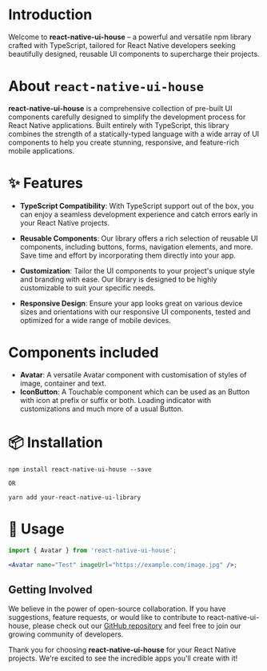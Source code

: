

# Introduction
Welcome to **react-native-ui-house** – a powerful and versatile npm library crafted with TypeScript, tailored for React Native developers seeking beautifully designed, reusable UI components to supercharge their projects.

# About `react-native-ui-house`

**react-native-ui-house** is a comprehensive collection of pre-built UI components carefully designed to simplify the development process for React Native applications. Built entirely with TypeScript, this library combines the strength of a statically-typed language with a wide array of UI components to help you create stunning, responsive, and feature-rich mobile applications.

# ✨ Features

- **TypeScript Compatibility**: With TypeScript support out of the box, you can enjoy a seamless development experience and catch errors early in your React Native projects.

- **Reusable Components**: Our library offers a rich selection of reusable UI components, including buttons, forms, navigation elements, and more. Save time and effort by incorporating them directly into your app.

- **Customization**: Tailor the UI components to your project's unique style and branding with ease. Our library is designed to be highly customizable to suit your specific needs.

- **Responsive Design**: Ensure your app looks great on various device sizes and orientations with our responsive UI components, tested and optimized for a wide range of mobile devices.

# Components included
- **Avatar**: A versatile Avatar component with customisation of styles of image, container and text.
- **IconButton**: A Touchable component which can be used as an Button with icon at prefix or suffix or both. Loading indicator with customizations and much more of a usual Button.

# 📦 Installation
    npm install react-native-ui-house --save

    OR

    yarn add your-react-native-ui-library

# 🔨 Usage
  
```jsx
import { Avatar } from 'react-native-ui-house';

<Avatar name="Test" imageUrl="https://example.com/image.jpg" />;
```


## Getting Involved

We believe in the power of open-source collaboration. If you have suggestions, feature requests, or would like to contribute to react-native-ui-house, please check out our [GitHub repository](https://github.com/Mr-Mahabeer/react-native-ui-house) and feel free to join our growing community of developers.

Thank you for choosing **react-native-ui-house** for your React Native projects. We're excited to see the incredible apps you'll create with it!


